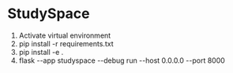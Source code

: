 # StudySpace

1. Activate virtual environment
2. pip install -r requirements.txt
3. pip install -e .
4. flask --app studyspace --debug run --host 0.0.0.0 --port 8000